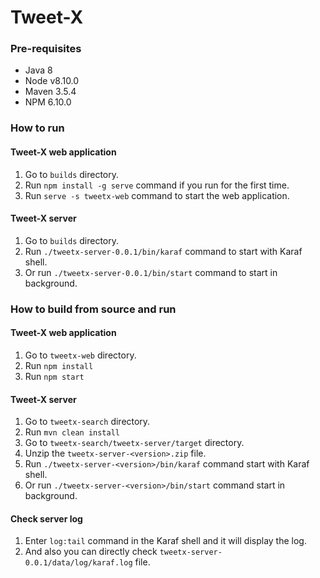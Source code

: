 # Tweet-X

### Pre-requisites

* Java 8
* Node v8.10.0
* Maven 3.5.4
* NPM 6.10.0

### How to run

#### Tweet-X web application

1. Go to `builds` directory.
1. Run `npm install -g serve` command if you run for the first time.
1. Run `serve -s tweetx-web` command to start the web application.

#### Tweet-X server

1. Go to `builds` directory.
1. Run `./tweetx-server-0.0.1/bin/karaf` command to start with Karaf shell.
1. Or run `./tweetx-server-0.0.1/bin/start` command to start in background.

### How to build from source and run

#### Tweet-X web application

1. Go to `tweetx-web` directory.
1. Run `npm install`
1. Run `npm start`

#### Tweet-X server

1. Go to `tweetx-search` directory.
1. Run `mvn clean install`
1. Go to `tweetx-search/tweetx-server/target` directory.
1. Unzip the `tweetx-server-<version>.zip` file.
1. Run `./tweetx-server-<version>/bin/karaf` command start with Karaf shell.
1. Or run `./tweetx-server-<version>/bin/start` command start in background.

#### Check server log

1. Enter `log:tail` command in the Karaf shell and it will display the log.
2. And also you can directly check `tweetx-server-0.0.1/data/log/karaf.log` file.